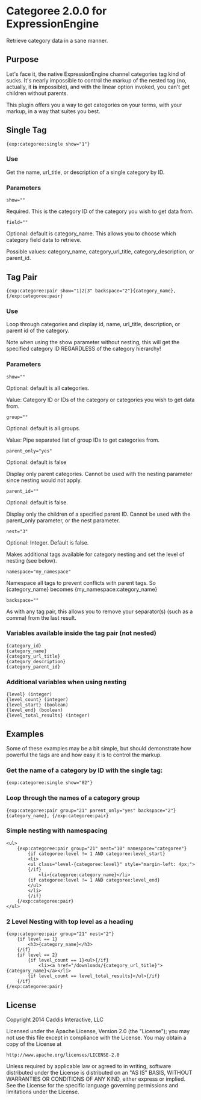 # Categoree 2.0.0 for ExpressionEngine

Retrieve category data in a sane manner.

## Purpose

Let's face it, the native ExpressionEngine channel categories tag kind of sucks. It's nearly impossible to control the markup of the nested tag (no, actually, it **is** impossible), and with the linear option invoked, you can't get children without parents.

This plugin offers you a way to get categories on your terms, with your markup, in a way that suites you best.

## Single Tag

	{exp:categoree:single show="1"}

### Use

Get the name, url_title, or description of a single category by ID.

### Parameters

	show=""

Required. This is the category ID of the category you wish to get data from.

	field=""

Optional: default is category_name. This allows you to choose which category field data to retrieve.

Possible values: category_name, category_url_title, category_description, or parent_id.

## Tag Pair

	{exp:categoree:pair show="1|2|3" backspace="2"}{category_name}, {/exp:categoree:pair}

### Use

Loop through categories and display id, name, url_title, description, or parent id of the category.

Note when using the show parameter without nesting, this will get the specified category ID REGARDLESS of the category hierarchy!

### Parameters

	show=""

Optional: default is all categories.

Value: Category ID or IDs of the category or categories you wish to get data from.

	group=""

Optional: default is all groups.

Value: Pipe separated list of group IDs to get categories from.

	parent_only="yes"

Optional: default is false

Display only parent categories. Cannot be used with the nesting parameter since nesting would not apply.

	parent_id=""

Optional: default is false.

Display only the children of a specified parent ID. Cannot be used with the parent_only parameter, or the nest parameter.

	nest="3"

Optional: Integer. Default is false.

Makes additional tags available for category nesting and set the level of nesting (see below).

	namespace="my_namespace"

Namespace all tags to prevent conflicts with parent tags. So {category_name} becomes {my_namespace:category_name}

	backspace=""

As with any tag pair, this allows you to remove your separator(s) (such as a comma) from the last result.

### Variables available inside the tag pair (not nested)

	{category_id}
	{category_name}
	{category_url_title}
	{category_description}
	{category_parent_id}

### Additional variables when using nesting

	{level} (integer)
	{level_count} (integer)
	{level_start} (boolean)
	{level_end} (boolean)
	{level_total_results} (integer)

## Examples

Some of these examples may be a bit simple, but should demonstrate how powerful the tags are and how easy it is to control the markup.

### Get the name of a category by ID with the single tag:

	{exp:categoree:single show="82"}

### Loop through the names of a category group

	{exp:categoree:pair group="21" parent_only="yes" backspace="2"}{category_name}, {/exp:categoree:pair}

### Simple nesting with namespacing

	<ul>
		{exp:categoree:pair group="21" nest="10" namespace="categoree"}
			{if categoree:level != 1 AND categoree:level_start}
			<li>
			<ul class="level-{categoree:level}" style="margin-left: 4px;">
			{/if}
				<li>{categoree:category_name}</li>
			{if categoree:level != 1 AND categoree:level_end}
			</ul>
			</li>
			{/if}
		{/exp:categoree:pair}
	</ul>

### 2 Level Nesting with top level as a heading

	{exp:categoree:pair group="21" nest="2"}
		{if level == 1}
			<h3>{category_name}</h3>
		{/if}
		{if level == 2}
			{if level_count == 1}<ul>{/if}
				<li><a href="/downloads/{category_url_title}">{category_name}</a></li>
			{if level_count == level_total_results}</ul>{/if}
		{/if}
	{/exp:categoree:pair}

## License

Copyright 2014 Caddis Interactive, LLC

Licensed under the Apache License, Version 2.0 (the "License");
you may not use this file except in compliance with the License.
You may obtain a copy of the License at

	http://www.apache.org/licenses/LICENSE-2.0

Unless required by applicable law or agreed to in writing, software
distributed under the License is distributed on an "AS IS" BASIS,
WITHOUT WARRANTIES OR CONDITIONS OF ANY KIND, either express or implied.
See the License for the specific language governing permissions and
limitations under the License.